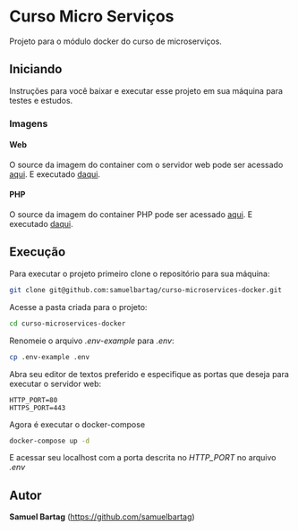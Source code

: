 # Curso Micro Serviços

Projeto para o módulo docker do curso de microserviços.

## Iniciando

Instruções para você baixar e executar esse projeto em sua máquina para testes e estudos.

### Imagens

#### Web

O source da imagem do container com o servidor web pode ser acessado [aqui](https://github.com/samuelbartag/curso-microservices-docker-web). E executado [daqui](https://hub.docker.com/r/samuelbartag/web).

#### PHP

O source da imagem do container PHP pode ser acessado [aqui](https://github.com/samuelbartag/curso-microservices-docker-php). E executado [daqui](https://hub.docker.com/r/samuelbartag/php).

## Execução

Para executar o projeto primeiro clone o repositório para sua máquina:
```sh
git clone git@github.com:samuelbartag/curso-microservices-docker.git
```

Acesse a pasta criada para o projeto:
```sh
cd curso-microservices-docker
```

Renomeie o arquivo *.env-example* para *.env*:
```sh
cp .env-example .env
```

Abra seu editor de textos preferido e especifique as portas que deseja para executar o servidor web:
```
HTTP_PORT=80
HTTPS_PORT=443
```

Agora é executar o docker-compose
```sh
docker-compose up -d
```

E acessar seu localhost com a porta descrita no *HTTP_PORT* no arquivo *.env*

## Autor

**Samuel Bartag** (https://github.com/samuelbartag)

